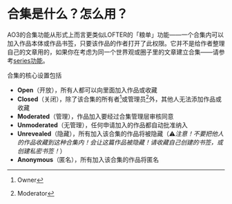 # 合集是什么？怎么用？

AO3的合集功能从形式上而言更类似LOFTER的「粮单」功能——一个合集内可以加入作品本体或作品书签，只要该作品的作者打开了此权限。它并不是给作者整理自己的文章用的，如果你在考虑为同一个世界观或圈子里的文章建立合集——请参考[series功能](../chuang-zuo-zhe-zhi-nan/fa-bu-bai-ke/guan-yu-xi-lie-series.md)。



合集的核心设置包括

* **Open**（开放），所有人都可以向里面加入作品或收藏
* **Closed**（关闭），除了该合集的所有者[^1]或管理员[^2]外，其他人无法添加作品或收藏
* **Moderated**（管理），作品加入要经过合集管理层审核同意
* **Unmoderated**（无管理），任何申请加入的作品都自动批准纳入
* **Unrevealed**（隐藏），所有加入该合集的作品将被隐藏（⚠_注意！不要把他人的作品收藏到这种合集内！会让这篇作品被隐藏！请收藏自己创建的书签，或创建私密书签！_）
* **Anonymous**（匿名），所有加入该合集的作品将匿名

[^1]: Owner

[^2]: Moderator
